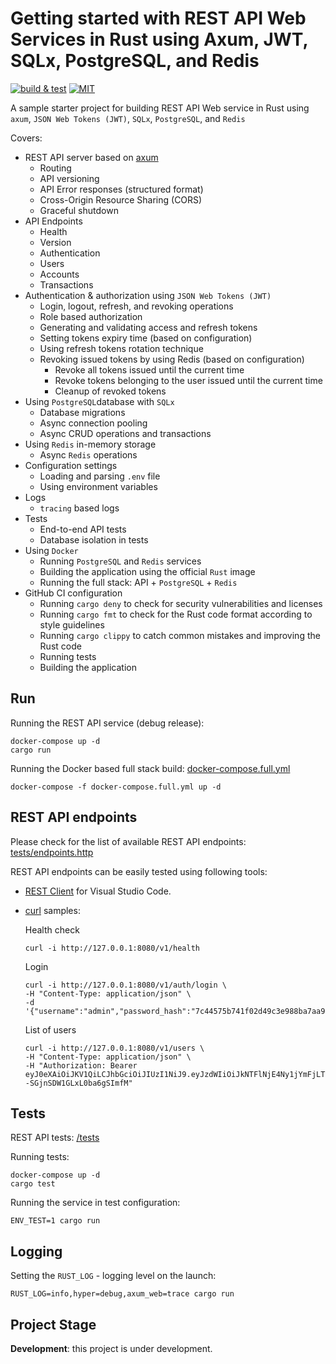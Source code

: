 # Getting started with REST API Web Services in Rust using Axum, JWT, SQLx, PostgreSQL, and Redis

[![build & test](https://github.com/sheroz/axum-web/actions/workflows/ci.yml/badge.svg)](https://github.com/sheroz/axum-web/actions/workflows/ci.yml)
[![MIT](https://img.shields.io/github/license/sheroz/axum-web)](https://github.com/sheroz/axum-web/tree/main/LICENSE)

A sample starter project for building REST API Web service in Rust using `axum`, `JSON Web Tokens (JWT)`, `SQLx`, `PostgreSQL`, and `Redis`

Covers:

- REST API server based on [axum](https://github.com/tokio-rs/axum)
  - Routing
  - API versioning
  - API Error responses (structured format)
  - Cross-Origin Resource Sharing (CORS)
  - Graceful shutdown
- API Endpoints
  - Health
  - Version
  - Authentication
  - Users
  - Accounts
  - Transactions
- Authentication & authorization using `JSON Web Tokens (JWT)`
  - Login, logout, refresh, and revoking operations
  - Role based authorization
  - Generating and validating access and refresh tokens
  - Setting tokens expiry time (based on configuration)
  - Using refresh tokens rotation technique
  - Revoking issued tokens by using Redis (based on configuration)
    - Revoke all tokens issued until the current time
    - Revoke tokens belonging to the user issued until the current time
    - Cleanup of revoked tokens
- Using `PostgreSQL`database with `SQLx`
  - Database migrations
  - Async connection pooling
  - Async CRUD operations and transactions
- Using `Redis` in-memory storage
  - Async `Redis` operations
- Configuration settings
  - Loading and parsing `.env` file
  - Using environment variables
- Logs
  - `tracing` based logs
- Tests
  - End-to-end API tests
  - Database isolation in tests
- Using `Docker`
  - Running `PostgreSQL` and `Redis` services
  - Building the application using the official `Rust` image
  - Running the full stack: API + `PostgreSQL` + `Redis`
- GitHub CI configuration
  - Running `cargo deny` to check for security vulnerabilities and licenses
  - Running `cargo fmt` to check for the Rust code format according to style guidelines
  - Running `cargo clippy` to catch common mistakes and improving the Rust code
  - Running tests
  - Building the application

## Run

Running the REST API service (debug release):

```shell
docker-compose up -d
cargo run
```

Running the Docker based full stack build: [docker-compose.full.yml](docker-compose.full.yml)

```shell
docker-compose -f docker-compose.full.yml up -d
```

## REST API endpoints

Please check for the list of available REST API endpoints: [tests/endpoints.http](/tests/endpoints.http)

REST API endpoints can be easily tested using following tools:

- [REST Client](https://marketplace.visualstudio.com/items?itemName=humao.rest-client) for Visual Studio Code.
- [curl](https://curl.se/) samples:

  Health check

  ```shell
  curl -i http://127.0.0.1:8080/v1/health
  ```

  Login

  ```shell
  curl -i http://127.0.0.1:8080/v1/auth/login \
  -H "Content-Type: application/json" \
  -d '{"username":"admin","password_hash":"7c44575b741f02d49c3e988ba7aa95a8fb6d90c0ef63a97236fa54bfcfbd9d51"}'
  ```

  List of users

  ```shell
  curl -i http://127.0.0.1:8080/v1/users \
  -H "Content-Type: application/json" \
  -H "Authorization: Bearer eyJ0eXAiOiJKV1QiLCJhbGciOiJIUzI1NiJ9.eyJzdWIiOiJkNTFlNjE4Ny1jYmFjLTQ0ZmEtOWE5NS04ZjFkZWJkYmFlZWEiLCJqdGkiOiIwN2Y3OWE0OC1kMWFhLTQ1ZjItOWE5NS05Y2M5MGZiY2UyYTciLCJpYXQiOjE3MzYwMTA3MjIsImV4cCI6MTczNjAxNDMyMiwidHlwIjowLCJyb2xlcyI6ImFkbWluIn0.3f2c_5PyPXMhgu0FIX4--SGjnSDW1GLxL0ba6gSImfM"
  ```

## Tests

REST API tests: [/tests](/tests)

Running tests:

```shell
docker-compose up -d
cargo test
```

Running the service in test configuration:

```shell
ENV_TEST=1 cargo run
```

## Logging

Setting the `RUST_LOG` - logging level on the launch:

```shell
RUST_LOG=info,hyper=debug,axum_web=trace cargo run
```

## Project Stage

**Development**: this project is under development.
